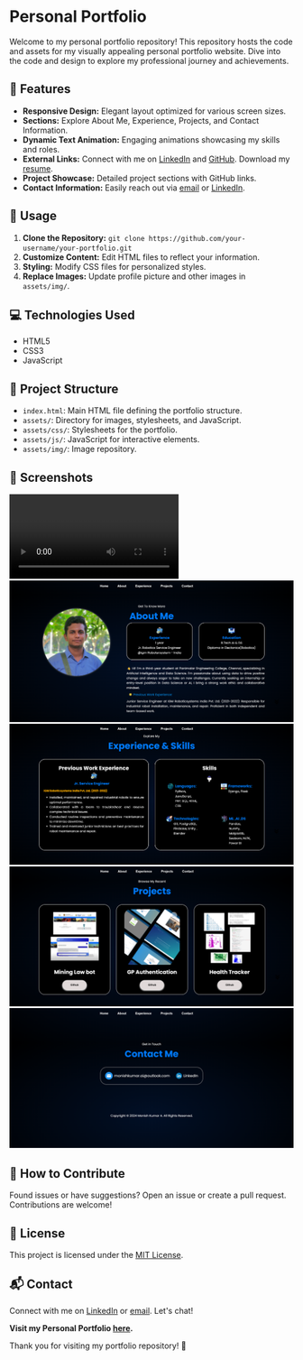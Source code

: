 # Personal Portfolio

Welcome to my personal portfolio repository! This repository hosts the code and assets for my visually appealing personal portfolio website. Dive into the code and design to explore my professional journey and achievements.

## 🌟 Features
- **Responsive Design:** Elegant layout optimized for various screen sizes.
- **Sections:** Explore About Me, Experience, Projects, and Contact Information.
- **Dynamic Text Animation:** Engaging animations showcasing my skills and roles.
- **External Links:** Connect with me on [LinkedIn](https://www.linkedin.com/in/monish-kumar-a-38777b1b6/) and [GitHub](https://github.com/imonishkumar). Download my [resume](./assets/resume/resume-monish.pdf).
- **Project Showcase:** Detailed project sections with GitHub links.
- **Contact Information:** Easily reach out via [email](mailto:monishkumar.ai@outlook.com) or [LinkedIn](https://www.linkedin.com/in/monish-kumar-a-38777b1b6/).

## 🚀 Usage
1. **Clone the Repository:** `git clone https://github.com/your-username/your-portfolio.git`
2. **Customize Content:** Edit HTML files to reflect your information.
3. **Styling:** Modify CSS files for personalized styles.
4. **Replace Images:** Update profile picture and other images in `assets/img/`.

## 💻 Technologies Used
- HTML5
- CSS3
- JavaScript

## 📁 Project Structure
- `index.html`: Main HTML file defining the portfolio structure.
- `assets/`: Directory for images, stylesheets, and JavaScript.
- `assets/css/`: Stylesheets for the portfolio.
- `assets/js/`: JavaScript for interactive elements.
- `assets/img/`: Image repository.

## 📸 Screenshots
![Screenshot 1](assets/img/gif-Portfolio.mp4)
![Screenshot 2](assets/img/screenshot2.png)
![Screenshot 3](assets/img/screenshot3.png)
![Screenshot 4](assets/img/screenshot4.png)
![Screenshot 5](assets/img/screenshot5.png)


## 🤝 How to Contribute
Found issues or have suggestions? Open an issue or create a pull request. Contributions are welcome!

## 📝 License
This project is licensed under the [MIT License](LICENSE).

## 📬 Contact
Connect with me on [LinkedIn](https://www.linkedin.com/in/monish-kumar-a-38777b1b6/) or [email](mailto:monishkumar.ai@outlook.com). Let's chat!

**Visit my Personal Portfolio [here](https://imonishkumar.github.io).**

Thank you for visiting my portfolio repository! 🚀
